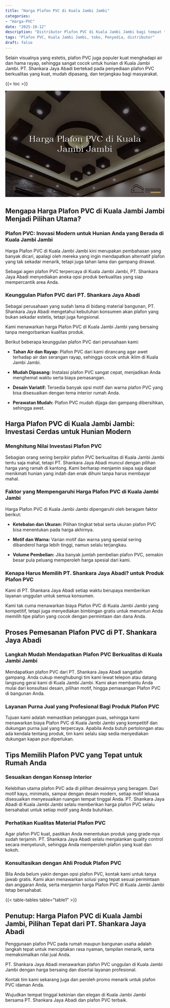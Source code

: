 ```yaml
---
title: "Harga Plafon PVC di Kuala Jambi Jambi"
categories: 
- "Harga-PVC"
date: "2025-10-12"
description: "Distributor Plafon PVC di Kuala Jambi Jambi bagi tempat tinggal, kantor, serta ritel. Material unggulan, beragam motif, warna menarik, dengan layanan instalasi oleh tim profesional serta kepastian resmi!|Layanan penjualan Plafon PVC di Kuala Jambi Jambi untuk keperluan rumah, perkantoran, atau toko, dengan material berkualitas dan pemasangan oleh tim berpengalaman serta kepastian resmi.|Solusi Plafon PVC di Kuala Jambi Jambi yang andal bagi tempat tinggal, kantor, dan gerai, dengan panel berkualitas dan penempatan ditangani oleh teknisi ahli dan kepastian resmi.|Penyediaan Plafon PVC di Kuala Jambi Jambi bagi tempat tinggal, perkantoran, serta ritel, beserta produk terbaik dan instalasi ditangani oleh tim profesional, disertai dengan jaminan resmi.}"
tags: "Plafon PVC, Kuala Jambi Jambi, toko, Penyedia, distributor"
draft: false
---
```


Selain visualnya yang estetis, plafon PVC juga populer kuat menghadapi air dan hama rayap, sehingga sangat cocok untuk hunian di Kuala Jambi Jambi. PT. Shankara Jaya Abadi bertekad pada penyediaan plafon PVC berkualitas yang kuat, mudah dipasang, dan terjangkau bagi masyarakat.

{{< toc >}}

![Harga Plafon PVC di Kuala Jambi Jambi](/images/Harga-PVC/Harga-Plafon-PVC-di-Kuala-Jambi-Jambi.png)


## Mengapa Harga Plafon PVC di Kuala Jambi Jambi Menjadi Pilihan Utama?

### Plafon PVC: Inovasi Modern untuk Hunian Anda yang Berada di Kuala Jambi Jambi

Harga Plafon PVC di Kuala Jambi Jambi kini merupakan pembahasan yang banyak dicari, apalagi oleh mereka yang ingin mendapatkan alternatif plafon yang tak sekadar menarik, tetapi juga tahan lama dan gampang dirawat.

Sebagai agen plafon PVC terpercaya di Kuala Jambi Jambi, PT. Shankara Jaya Abadi menyediakan aneka opsi produk berkualitas yang siap mempercantik area Anda.

### Keunggulan Plafon PVC dari PT. Shankara Jaya Abadi

Sebagai perusahaan yang sudah lama di bidang material bangunan, PT. Shankara Jaya Abadi mengetahui kebutuhan konsumen akan plafon yang bukan sekadar estetis, tetapi juga fungsional.

Kami menawarkan harga Plafon PVC di Kuala Jambi Jambi yang bersaing tanpa mengorbankan kualitas produk.

Berikut beberapa keunggulan plafon PVC dari perusahaan kami:

- **Tahan Air dan Rayap:** Plafon PVC dari kami dirancang agar awet terhadap air dan serangan rayap, sehingga cocok untuk iklim di Kuala Jambi Jambi.

- **Mudah Dipasang:** Instalasi plafon PVC sangat cepat, menjadikan Anda menghemat waktu serta biaya pemasangan.

- **Desain Variatif:** Tersedia banyak opsi motif dan warna plafon PVC yang bisa disesuaikan dengan tema interior rumah Anda.

- **Perawatan Mudah:** Plafon PVC mudah dijaga dan gampang dibersihkan, sehingga awet.

## Harga Plafon PVC di Kuala Jambi Jambi: Investasi Cerdas untuk Hunian Modern

### Menghitung Nilai Investasi Plafon PVC

Sebagian orang sering berpikir plafon PVC berkualitas di Kuala Jambi Jambi tentu saja mahal, tetapi PT. Shankara Jaya Abadi muncul dengan pilihan harga yang ramah di kantong. Kami berharap menjamin siapa saja dapat menikmati hunian yang indah dan enak dihuni tanpa harus membayar mahal.

### Faktor yang Mempengaruhi Harga Plafon PVC di Kuala Jambi Jambi

Harga Plafon PVC di Kuala Jambi Jambi dipengaruhi oleh beragam faktor berikut:

- **Ketebalan dan Ukuran:** Pilihan tingkat tebal serta ukuran plafon PVC bisa menentukan pada harga akhirnya.

- **Motif dan Warna:** Varian motif dan warna yang spesial sering dibanderol harga lebih tinggi, namun selalu terjangkau.

- **Volume Pembelian:** Jika banyak jumlah pembelian plafon PVC, semakin besar pula peluang memperoleh harga spesial dari kami.

### Kenapa Harus Memilih PT. Shankara Jaya Abadi? untuk Produk Plafon PVC

Kami di PT. Shankara Jaya Abadi setiap waktu berupaya memberikan layanan unggulan untuk semua konsumen.

Kami tak cuma menawarkan biaya Plafon PVC di Kuala Jambi Jambi yang kompetitif, tetapi juga menyediakan bimbingan gratis untuk menuntun Anda memilih tipe plafon yang cocok dengan permintaan dan dana Anda.

## Proses Pemesanan Plafon PVC di PT. Shankara Jaya Abadi

### Langkah Mudah Mendapatkan Plafon PVC Berkualitas di Kuala Jambi Jambi

Mendapatkan plafon PVC dari PT. Shankara Jaya Abadi sangatlah gampang. Anda cukup menghubungi tim kami lewat telepon atau datang langsung gerai kami di Kuala Jambi Jambi. Kami akan membantu Anda mulai dari konsultasi desain, pilihan motif, hingga pemasangan Plafon PVC di bangunan Anda.

### Layanan Purna Jual yang Profesional Bagi Produk Plafon PVC

Tujuan kami adalah memastikan pelanggan puas, sehingga kami menawarkan biaya Plafon PVC di Kuala Jambi Jambi yang kompetitif dan dukungan purna jual yang terpercaya. Apabila Anda butuh pertolongan atau ada kendala tentang produk, tim kami selalu siap sedia menyediakan dukungan kapan pun diperlukan.

## Tips Memilih Plafon PVC yang Tepat untuk Rumah Anda

### Sesuaikan dengan Konsep Interior

Kelebihan utama plafon PVC ada di pilihan desainnya yang beragam. Dari motif kayu, minimalis, sampai dengan desain modern, setiap motif leluasa disesuaikan menyesuaikan ruangan tempat tinggal Anda. PT. Shankara Jaya Abadi di Kuala Jambi Jambi selalu memberikan harga plafon PVC selalu bersahabat untuk setiap motif yang Anda butuhkan.

### Perhatikan Kualitas Material Plafon PVC

Agar plafon PVC kuat, pastikan Anda menentukan produk yang grade-nya sudah terjamin. PT. Shankara Jaya Abadi selalu menjalankan quality control secara menyeluruh, sehingga Anda memperoleh plafon yang kuat dan kokoh.

### Konsultasikan dengan Ahli Produk Plafon PVC

Bila Anda belum yakin dengan opsi plafon PVC, kontak kami untuk tanya jawab gratis. Kami akan menawarkan solusi yang tepat sesuai permintaan dan anggaran Anda, serta menjamin harga Plafon PVC di Kuala Jambi Jambi tetap bersahabat.

{{< table-tables table="table1" >}}

## Penutup: Harga Plafon PVC di Kuala Jambi Jambi, Pilihan Tepat dari PT. Shankara Jaya Abadi

Penggunaan plafon PVC pada rumah maupun bangunan usaha adalah langkah tepat untuk menciptakan rasa nyaman, tampilan menarik, serta memaksimalkan nilai jual Anda.

PT. Shankara Jaya Abadi menawarkan plafon PVC unggulan di Kuala Jambi Jambi dengan harga bersaing dan disertai layanan profesional.

Kontak tim kami sekarang juga dan peroleh promo menarik untuk plafon PVC idaman Anda.

Wujudkan tempat tinggal kekinian dan elegan di Kuala Jambi Jambi bersama PT. Shankara Jaya Abadi dan plafon PVC terbaik.